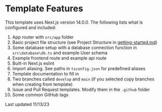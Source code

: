 # Template Features

This template uses Next.js version 14.0.0. The following lists what is configured and included:

1.  App router with `src/app` folder
2.  Basic project file structure (see Project Structure in [getting-started.md](./getting-started.md))
3.  Some database setup with a database connection function in `src\database\db.ts` and example User schema
4.  Example frontend route and example api route
5.  Built-in Next.js eslint
6.  Import aliasing. See paths in `tsconfig.json` for predefined aliases
7.  Template documentation to fill in
8.  Two branches called `develop` and `main` (if you selected copy branches when creating from template)
9.  Issue and Pull Request templates. Modify them in the `.github` folder
10.  Some common GitHub tags

Last updated 11/13/23
